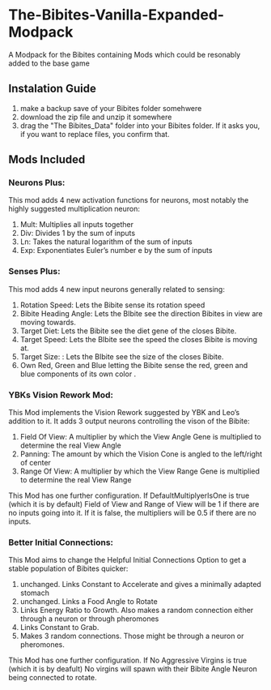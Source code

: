 # The-Bibites-Vanilla-Expanded-Modpack
A Modpack for the Bibites containing Mods which could be resonably added to the base game

## Instalation Guide
1) make a backup save of your Bibites folder somehwere
2) download the zip file and unzip it somewhere
3) drag the "The Bibites_Data" folder into your Bibites folder. If it asks you, if you want to replace files, you confirm that. 

## Mods Included

### Neurons Plus: 
This mod adds 4 new activation functions for neurons, most notably the highly suggested multiplication neuron:
1) Mult: Multiplies all inputs together
2) Div: Divides 1 by the sum of inputs
3) Ln: Takes the natural logarithm of the sum of inputs
4) Exp: Exponentiates Euler’s number e by the sum of inputs 

### Senses Plus: 
This mod adds 4 new input neurons generally related to sensing:
1) Rotation Speed: Lets the Bibite sense its rotation speed
2) Bibite Heading Angle: Lets the BIbite see the direction Bibites in view are moving towards.
3) Target Diet: Lets the Bibite see the diet gene of the closes Bibite.
4) Target Speed: Lets the BIbite see the speed the closes Bibite is moving at.
5) Target Size: : Lets the BIbite see the size of the closes Bibite.
6) Own Red, Green and Blue letting the Bibite sense the red, green and blue components of its own color .

### YBKs Vision Rework Mod:
This Mod implements the Vision Rework suggested by YBK and Leo’s addition to it. It adds 3 output neurons controlling the vison of the Bibite:
1) Field Of View: A multiplier by which the View Angle Gene is multiplied to determine the real View Angle
2) Panning: The amount by which the Vision Cone is angled to the left/right of center
3) Range Of View: A multiplier by which the View Range Gene is multiplied to determine the real View Range

This Mod has one further configuration. If DefaultMultiplyerIsOne is true (which it is by default) Field of View and Range of View will be 1 if there are no inputs going into it. If it is false, the multipliers will be 0.5 if there are no inputs. 

### Better Initial Connections:
This Mod aims to change the Helpful Initial Connections Option to get a stable population of Bibites quicker:
1) unchanged. Links Constant to Accelerate and gives a minimally adapted stomach
2) unchanged. Links a Food Angle to Rotate
3) Links Energy Ratio to Growth. Also makes a random connection either through a neuron or through pheromones 
4) Links Constant to Grab. 
5) Makes 3 random connections. Those might be through a neuron or pheromones. 

This Mod has one further configuration. If No Aggressive Virgins is true (which it is by deafult) No virgins will spawn with their Bibite Angle Neuron being connected to rotate. 

